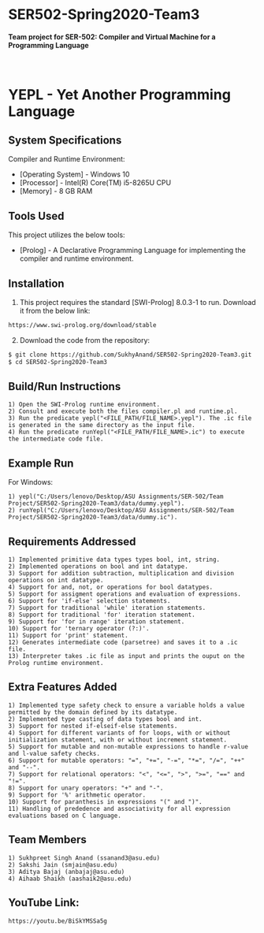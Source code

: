 # SER502-Spring2020-Team3
#### Team project for SER-502: Compiler and Virtual Machine for a Programming Language
&nbsp;

# YEPL - Yet Another Programming Language

## System Specifications

Compiler and Runtime Environment:

* [Operating System] - Windows 10
* [Processor] - Intel(R) Core(TM) i5-8265U CPU
* [Memory] - 8 GB RAM

## Tools Used

This project utilizes the below tools:

* [Prolog] - A Declarative Programming Language for implementing the compiler and runtime environment.

## Installation

1) This project requires the standard [SWI-Prolog] 8.0.3-1 to run. Download it from the below link:

```sh
https://www.swi-prolog.org/download/stable
```
2) Download the code from the repository:

```sh
$ git clone https://github.com/SukhyAnand/SER502-Spring2020-Team3.git
$ cd SER502-Spring2020-Team3
```

## Build/Run Instructions

```
1) Open the SWI-Prolog runtime environment.
2) Consult and execute both the files compiler.pl and runtime.pl.
3) Run the predicate yepl("<FILE_PATH/FILE_NAME>.yepl"). The .ic file is generated in the same directory as the input file.
4) Run the predicate runYepl("<FILE_PATH/FILE_NAME>.ic") to execute the intermediate code file. 
```

## Example Run

For Windows: 

```
1) yepl("C:/Users/lenovo/Desktop/ASU Assignments/SER-502/Team Project/SER502-Spring2020-Team3/data/dummy.yepl").
2) runYepl("C:/Users/lenovo/Desktop/ASU Assignments/SER-502/Team Project/SER502-Spring2020-Team3/data/dummy.ic").
```

## Requirements Addressed

```
1) Implemented primitive data types types bool, int, string.
2) Implemented operations on bool and int datatype.
3) Support for addition subtraction, multiplication and division operations on int datatype.
4) Support for and, not, or operations for bool datatypes.
5) Support for assigment operations and evaluation of expressions.
6) Support for 'if-else' selection statements.
7) Support for traditional 'while' iteration statements.
8) Support for traditional 'for' iteration statement.
9) Support for 'for in range' iteration statement.
10) Support for 'ternary operator (?:)'.
11) Support for 'print' statement.
12) Generates intermediate code (parsetree) and saves it to a .ic file.
13) Interpreter takes .ic file as input and prints the ouput on the Prolog runtime environment.
```

## Extra Features Added

```
1) Implemented type safety check to ensure a variable holds a value permitted by the domain defined by its datatype.
2) Implemented type casting of data types bool and int.
3) Support for nested if-elseif-else statements.
4) Support for different variants of for loops, with or without initialization statement, with or without increment statement.
5) Support for mutable and non-mutable expressions to handle r-value and l-value safety checks.
6) Support for mutable operators: "=", "+=", "-=", "*=", "/=", "++" and "--".
7) Support for relational operators: "<", "<=", ">", ">=", "==" and "!=".
8) Support for unary operators: "+" and "-".
9) Support for '%' arithmetic operator.
10) Support for paranthesis in expressions "(" and ")".
11) Handling of prededence and associativity for all expression evaluations based on C language.
```

## Team Members

```
1) Sukhpreet Singh Anand (ssanand3@asu.edu)
2) Sakshi Jain (smjain@asu.edu)
3) Aditya Bajaj (anbajaj@asu.edu)
4) Aihaab Shaikh (aashaik2@asu.edu)
```

## YouTube Link:

```
https://youtu.be/BiSkYMSSa5g
```
